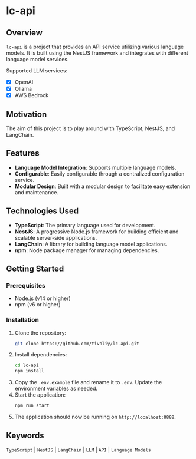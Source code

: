 # lc-api

## Overview

`lc-api` is a project that provides an API service utilizing various language models. It is built using the NestJS framework and integrates with different language model services.

Supported LLM services:
- [x] OpenAI
- [x] Ollama
- [x] AWS Bedrock

## Motivation

The aim of this project is to play around with TypeScript, NestJS, and LangChain.

## Features

- **Language Model Integration**: Supports multiple language models.
- **Configurable**: Easily configurable through a centralized configuration service.
- **Modular Design**: Built with a modular design to facilitate easy extension and maintenance.

## Technologies Used

- **TypeScript**: The primary language used for development.
- **NestJS**: A progressive Node.js framework for building efficient and scalable server-side applications.
- **LangChain**: A library for building language model applications.
- **npm**: Node package manager for managing dependencies.

## Getting Started

### Prerequisites

- Node.js (v14 or higher)
- npm (v6 or higher)

### Installation

1. Clone the repository:
   ```sh
   git clone https://github.com/tivaliy/lc-api.git
   ```
2. Install dependencies:
   ```sh
   cd lc-api
   npm install
    ```
3. Copy the `.env.example` file and rename it to `.env`. Update the environment variables as needed.
4. Start the application:
   ```sh
   npm run start
   ```
5. The application should now be running on `http://localhost:8888`.

## Keywords

`TypeScript` | `NestJS` | `LangChain` | `LLM` | `API` | `Language Models`
